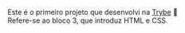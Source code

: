 Este é o primeiro projeto que desenvolvi na [Trybe](https://www.betrybe.com/) :rocket: <br>
Refere-se ao bloco 3, que introduz HTML e CSS.

